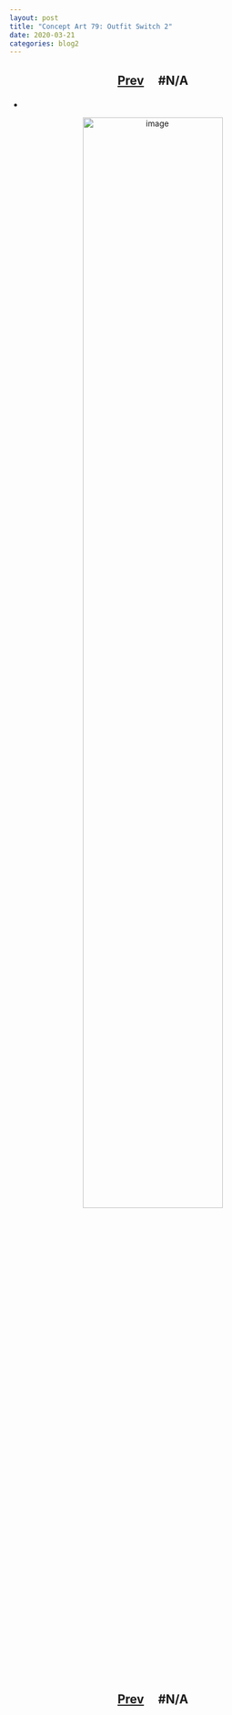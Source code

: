 ```yaml
---
layout: post
title: "Concept Art 79: Outfit Switch 2"
date: 2020-03-21
categories: blog2
---
```


<h2>
  <p style="text-align:center;">
    <a href="/wingsofthechorus/archive/2020/03/11/conceptart78">Prev</a>
    &nbsp;&nbsp;&nbsp;
#N/A
  </p>
</h2>

-

<p style="text-align:center;">
  <img src="/wingsofthechorus/images/conceptart/ca79.png" width="70%" alt="image"/>
</p>

<h2>
  <p style="text-align:center;">
    <a href="/wingsofthechorus/archive/2020/03/11/conceptart78">Prev</a>
    &nbsp;&nbsp;&nbsp;
#N/A
  </p>
</h2>
